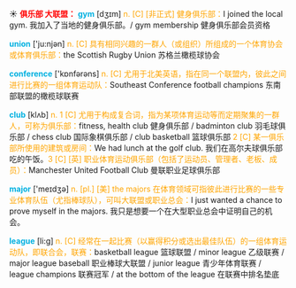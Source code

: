 ☀ <font color="red">**俱乐部 大联盟：**</font>
<font color="sky blue">**gym**</font> [dӡɪm] 
<font color="orange">n. [C] [非正式] 健身俱乐部：</font>I joined the local gym. 我加入了当地的健身俱乐部。/ gym membership 健身俱乐部会员资格 

<font color="sky blue">**union**</font> ['ju:njən] 
<font color="orange">n. [C] 具有相同兴趣的一群人（或组织）所组成的一个体育协会或体育俱乐部：</font>the Scottish Rugby Union 苏格兰橄榄球协会

<font color="sky blue">**conference**</font> ['kɒnfərəns] 
<font color="orange">n. [C] 尤用于北美英语，指在同一个联盟内，彼此之间进行比赛的一组体育运动队：</font>Southeast Conference football champions 东南部联盟的橄榄球联赛

<font color="sky blue">**club**</font> [klʌb] 
<font color="orange">n. 1 [C] 尤用于构成复合词，指为某项体育运动等而定期聚集的一群人，可称为俱乐部：</font>fitness, health club 健身俱乐部 / badminton club 羽毛球俱乐部 / chess club 国际象棋俱乐部 / club basketball 篮球俱乐部 <font color="orange">2 [C] 某一俱乐部所使用的建筑或房间：</font>We had lunch at the golf club. 我们在高尔夫球俱乐部吃的午饭。<font color="orange">3 [C] [英] 职业体育运动俱乐部（包括了运动员、管理者、老板、成员）：</font>Manchester United Football Club 曼联职业足球俱乐部

<font color="sky blue">**major**</font> ['meɪdӡə] 
<font color="orange">n. [pl.] [美] the majors 在体育领域可指彼此进行比赛的一些专业体育队伍（尤指棒球队），可叫大联盟或职业总会：</font>I just wanted a chance to prove myself in the majors. 我只是想要一个在大型职业总会中证明自己的机会。

<font color="sky blue">**league**</font> [li:ɡ] 
<font color="orange">n. [C] 经常在一起比赛（以赢得积分或选出最佳队伍）的一组体育运动队，即联合会，联赛：</font>basketball league 篮球联盟 / minor league 乙级联赛 / major league baseball 职业棒球大联盟 / junior league 青少年体育联赛 / league champions 联赛冠军 / at the bottom of the league 在联赛中排名垫底
